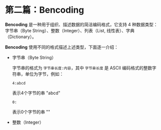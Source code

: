 # 第二篇：Bencoding

**Bencoding** 是一种用于组织、描述数据的简洁编码格式，它支持 4 种数据类型：字节串（Byte String）、整数（Integer）、列表（List, 线性表）、字典（Dictionary）。

**Bencoding** 使用不同的格式描述上述类型，下面逐一介绍：

-   字节串（Byte String）

    字节串的格式为 `字节串长度:内容`，其中 `字节串长度` 是 ASCII 编码格式的整数字符串，单位为字节，例如：

    ```
    4:abcd
    ```

    表示4个字节的串 "abcd"

    ```
    0:
    ```

    表示0个字节的串 ""

-   整数（Integer）

    
